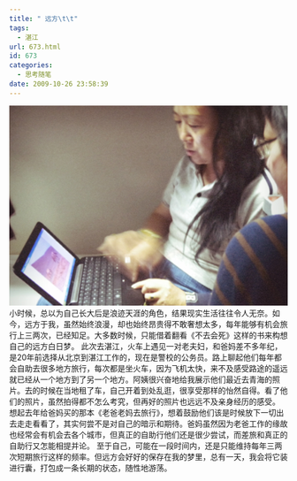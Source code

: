 ```yaml
---
title: " 远方\t\t"
tags:
  - 湛江
url: 673.html
id: 673
categories:
  - 思考随笔
date: 2009-10-26 23:58:39
---
```


![阿姨给我看他们的青海](../../images//2009/10/e69785e8a18ce79a84e6848fe4b989.jpg "阿姨给我看他们的青海") 小时候，总以为自己长大后是浪迹天涯的角色，结果现实生活往往令人无奈。如今，远方于我，虽然始终浪漫，却也始终昂贵得不敢奢想太多，每年能够有机会旅行上三两次，已经知足。大多数时候，只能借着翻看《不去会死》这样的书来构想自己的远方白日梦。 此次去湛江，火车上遇见一对老夫妇，和爸妈差不多年纪，是20年前选择从北京到湛江工作的，现在是警校的公务员。路上聊起他们每年都会自助去很多地方旅行，每次都是坐火车，因为飞机太快，来不及感受路途的遥远就已经从一个地方到了另一个地方。阿姨很兴奋地给我展示他们最近去青海的照片。去的时候在当地租了车，自己开着到处乱逛，很享受那样的怡然自得。看了他们的照片，虽然拍得都不怎么考究，但再好的照片也远远不及亲身经历的感受。 想起去年给爸妈买的那本《老爸老妈去旅行》，想着鼓励他们该是时候放下一切出去走走看看了，其实何尝不是对自己的暗示和期待。爸妈虽然因为老爸工作的缘故也经常会有机会去各个城市，但真正的自助行他们还是很少尝试，而差旅和真正的自助行又怎能相提并论。 至于自己，可能在一段时间内，还是只能维持每年三两次短期旅行这样的频率。但远方会好好的保存在我的梦里，总有一天，我会将它装进行囊，打包成一条长期的状态，随性地游荡。